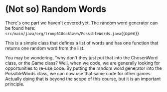 # (Not so) Random Words

There's one part we haven't covered yet.  The random word generator can be found here:  `src/main/java/org/troop618oaklawn/PossibleWords.java`{{open}} 

This is a simple class that defines a list of words and has one function that returns one random word from the list.

You may be wondering, "why don't they just put that into the ChosenWord class, or the Game class?  Well, when we code, we are generally looking for opportunities to re-use code.  By putting the random word generator into the PossibleWords class, we can now use that same code for other games.  Actually doing that is beyond the scope of this course, but it is an important principle.  